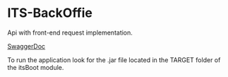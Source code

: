 # ITS-BackOffie

Api with front-end request implementation.

[SwaggerDoc](localhost:swagger-ui.html)

To run the application look for the .jar file located in the TARGET folder of the itsBoot module.
